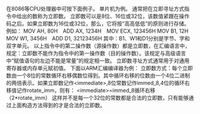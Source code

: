在8086等CPU处理器中可按下面例子。 单片机为例。
通常把在立即寻址方式指令中给出的数称为立即数。
立即数可以是8位、16位或32位，该数值紧跟在操作码之后。如果立即数为16位或32位，那么，它将按“高高低低”的原则进行存储。例如：
MOV AH, 80H　ADD AX, 1234H　MOV ECX, 123456H
MOV B1, 12H　MOV W1, 3456H　ADD D1, 32123456H
其中：B1、W1和D1分别是字节、字和双字单元。
以上指令中的第二操作数（源操作数）都是立即数，在汇编语言中，规定：立即数不能作为指令中的第一操作数（目的操作数）。该规定与高级语言中“赋值语句的左边不能是常量”的规定相一致。
立即数寻址方式通常用于对通用寄存器或内存单元赋初值。
下面以ARM汇编编译器为例：
立即数方式：每个立即数由一个8位的常数循环右移偶数位得到。其中循环右移的位数由一个4位二进制的两倍表示。如果立即数记作\<immediate\>,8位常数记作immed_8,4位的循环右移值记作rotate_imm，则有：
\<immediate\>=immed_8循环右移（2*rotate_imm）
这样并不是每一个32位的常数都是合法的立即数，只有能够通过上面构造方法得到的才是合法的立即数。 